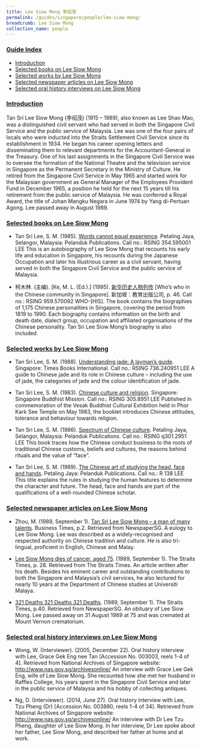 ```yaml
---
title: Lee Siow Mong 李绍茂
permalink: /guides/singapore/people/lee-siow-mong/
breadcrumb: Lee Siow Mong
collection_name: people
---
```


### <u>Guide Index</u>

* [Introduction](#introduction)
* [Selected books on Lee Siow Mong](#selected-books-on-lee-siow-mong)
* [Selected works by Lee Siow Mong](#selected-works-by-lee-siow-mong)
* [Selected newspaper articles on Lee Siow Mong](#selected-newspaper-articles-on-lee-siow-mong)
* [Selected oral history interviews on Lee Siow Mong](#selected-oral-history-interviews-on-lee-siow-mong)


### <u>Introduction</u>

Tan Sri Lee Siow Mong (李绍茂) (1915 – 1989), also known as Lee Shao Mao, was a distinguished civil servant who had served in both the Singapore Civil Service and the public service of Malaysia. Lee was one of the four pairs of locals who were inducted into the Straits Settlement Civil Service since its establishment in 1934. He began his career opening letters and disseminating them to relevant departments for the Accountant-General in the Treasury. One of his last assignments in the Singapore Civil Service was to oversee the formation of the National Theatre and the television service in Singapore as the Permanent Secretary in the Ministry of Culture. He retired from the Singapore Civil Service in May 1965 and started work for the Malaysian government as General Manager of the Employees Provident Fund in December 1965, a position he held for the next 15 years till his retirement from the public service of Malaysia. He was conferred a Royal Award, the title of Johan Mangku Negara in June 1974 by Yang di-Pertuan Agong. Lee passed away in August 1989.

 

### <u>Selected books on Lee Siow Mong</u>

* Tan Sri Lee, S. M. (1985). [Words cannot equal experience](http://eservice.nlb.gov.sg/item_holding_s.aspx?bid=3701400). Petaling Jaya, Selangor, Malaysia: Pelanduk Publications.
Call no.: RSING 354.595001 LEE
This is an autobiography of Lee Siow Mong that recounts his early life and education in Singapore, his recounts during the Japanese Occupation and later his illustrious career as a civil servant, having served in both the Singapore Civil Service and the public service of Malaysia.


* 柯木林. (主编). [Ke, M. L. (Ed.).] (1995). [新华历史人物列传](http://eservice.nlb.gov.sg/item_holding_s.aspx?bid=85400628) [Who’s who in the Chinese community in Singapore]. 新加坡：教育出版公司, p. 46.
Call no.: RSING 959.570092 WHO-\[HIS\].
The book contains the biographies of 1,175 Chinese personalities in Singapore, covering the period from 1819 to 1990. Each biography contains information on the birth and death date, dialect group, occupation and affiliated organisations of the Chinese personality. Tan Sri Lee Siow Mong’s biography is also included.

### <u>Selected works by Lee Siow Mong</u>

* Tan Sri Lee, S. M. (1988). [Understanding jade: A layman’s guide](http://eservice.nlb.gov.sg/item_holding_s.aspx?bid=5102483). Singapore: Times Books International.
Call no.: RSING 736.240951 LEE
A guide to Chinese jade and its role in Chinese culture – including the use of jade, the categories of jade and the colour identification of jade.


* Tan Sri Lee, S. M. (1983). [Chinese culture and religion](http://eservice.nlb.gov.sg/item_holding_s.aspx?bid=6539781). Singapore: Singapore Buddhist Mission.
Call no.: RSING 305.8951 LEE
Published in commemoration of the Vesak Buddhist Cultural Exhibition held in Phor Kark See Temple on May 1983, the booklet introduces Chinese attitudes, tolerance and behaviour towards religion.


* Tan Sri Lee, S. M. (1986). [Spectrum of Chinese culture](http://eservice.nlb.gov.sg/item_holding_s.aspx?bid=4191069). Petaling Jaya, Selangor, Malaysia: Pelanduk Publications.
Call no.: RSING q301.2951 LEE
This book traces how the Chinese conduct business to the roots of traditional Chinese customs, beliefs and cultures, the reasons behind rituals and the value of “face”.


* Tan Sri Lee, S. M. (1989). [The Chinese art of studying the head, face and hands](http://eservice.nlb.gov.sg/item_holding_s.aspx?bid=5212388). Petaling Jaya: Pelanduk Publications.
Call no.: R 138 LEE
This title explains the rules in studying the human features to determine the character and future. The head, face and hands are part of the qualifications of a well-rounded Chinese scholar.


### <u>Selected newspaper articles on Lee Siow Mong</u>

* Zhou, M. (1989, September 1). [Tan Sri Lee Siow Mong – a man of many talents](http://eresources.nlb.gov.sg/newspapers/Digitised/Article/biztimes19890901-1.2.11.14). Business Times, p.2. Retrieved from NewspaperSG.
A eulogy to Lee Siow Mong. Lee was described as a widely-recognised and respected authority on Chinese tradition and culture. He is also tri-lingual, proficient in English, Chinese and Malay.


* [Lee Siow Mong dies of cancer, aged 75](http://eresources.nlb.gov.sg/newspapers/Digitised/Article/straitstimes19890901-1.2.40.32). (1989, September 1). The Straits Times, p. 28. Retrieved from The Straits Times.
An article written after his death. Besides his eminent career and outstanding contributions to both the Singapore and Malaysia’s civil services, he also lectured for nearly 10 years at the Department of Chinese studies at Universiti Malaya.


* [321 Deaths 321 Deaths 321 Deaths](http://eresources.nlb.gov.sg/newspapers/Digitised/Article/straitstimes19890901-1.2.57.2). (1989, September 1). The Straits Times, p.40. Retrieved from NewspaperSG.
An obituary of Lee Siow Mong. Lee passed away on 31 August 1989 at 75 and was cremated at Mount Vernon crematorium.


### <u>Selected oral history interviews on Lee Siow Mong</u>

* Wong, W. (Interviewer). (2005, December 22). Oral history interview with Lee, Grace Gek Eng nee Tan [Accession No. 003003, reels 1-4 of 4]. Retrieved from National Archives of Singapore website: http://www.nas.gov.sg/archivesonline/
An interview with Grace Lee Gek Eng, wife of Lee Siow Mong. She recounted how she met her husband in Raffles College, his years spent in the Singapore Civil Service and later in the public service of Malaysia and his hobby of collecting antiques.


* Ng, D. (Interviewer). (2014, June 27). Oral history interview with Lee, Tzu Pheng (Dr) [Accession No. 003880, reels 1-4 of 34]. Retrieved from National Archives of Singapore website: http://www.nas.gov.sg/archivesonline/
An interview with Dr Lee Tzu Pheng, daughter of Lee Siow Mong. In her interview, Dr Lee spoke about her father, Lee Siow Mong, and described her father at home and at work.